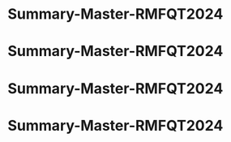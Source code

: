 # Summary-Master-RMFQT2024
# Summary-Master-RMFQT2024
# Summary-Master-RMFQT2024
# Summary-Master-RMFQT2024
